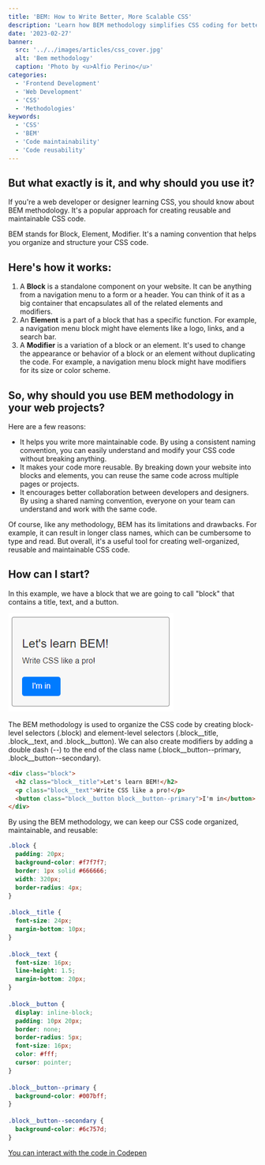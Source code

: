 ```yaml
---
title: 'BEM: How to Write Better, More Scalable CSS'
description: 'Learn how BEM methodology simplifies CSS coding for better collaboration.'
date: '2023-02-27'
banner:
  src: '../../images/articles/css_cover.jpg'
  alt: 'Bem methodology'
  caption: 'Photo by <u>Alfio Perino</u>'
categories:
  - 'Frontend Development'
  - 'Web Development'
  - 'CSS'
  - 'Methodologies'
keywords:
  - 'CSS'
  - 'BEM'
  - 'Code maintainability'
  - 'Code reusability'
---
```


## But what exactly is it, and why should you use it?
If you're a web developer or designer learning CSS, you should know about BEM methodology. It's a popular approach for creating reusable and maintainable CSS code. 

BEM stands for Block, Element, Modifier. It's a naming convention that helps you organize and structure your CSS code. 

## Here's how it works:

1. A **Block** is a standalone component on your website. It can be anything from a navigation menu to a form or a header. You can think of it as a big container that encapsulates all of the related elements and modifiers.
2. An **Element** is a part of a block that has a specific function. For example, a navigation menu block might have elements like a logo, links, and a search bar.
3. A **Modifier** is a variation of a block or an element. It's used to change the appearance or behavior of a block or an element without duplicating the code. For example, a navigation menu block might have modifiers for its size or color scheme.

## So, why should you use BEM methodology in your web projects? 

Here are a few reasons:

- It helps you write more maintainable code. By using a consistent naming convention, you can easily understand and modify your CSS code without breaking anything.
- It makes your code more reusable. By breaking down your website into blocks and elements, you can reuse the same code across multiple pages or projects.
- It encourages better collaboration between developers and designers. By using a shared naming convention, everyone on your team can understand and work with the same code.

Of course, like any methodology, BEM has its limitations and drawbacks. For example, it can result in longer class names, which can be cumbersome to type and read. But overall, it's a useful tool for creating well-organized, reusable and maintainable CSS code.


## How can I start?

In this example, we have a block that we are going to call "block" that contains a title, text, and a button.

<img src="../../images/articles/bem_box.png" alt="box example" class="article__image"/> 

The BEM methodology is used to organize the CSS code by creating block-level selectors (.block) and element-level selectors (.block__title, .block__text, and .block__button). We can also create modifiers by adding a double dash (--) to the end of the class name (.block__button--primary, .block__button--secondary).

``` html 
<div class="block">
  <h2 class="block__title">Let's learn BEM!</h2>
  <p class="block__text">Write CSS like a pro!</p>
  <button class="block__button block__button--primary">I'm in</button>
</div>
```

By using the BEM methodology, we can keep our CSS code organized, maintainable, and reusable:

``` css 
.block {
  padding: 20px;
  background-color: #f7f7f7;
  border: 1px solid #666666;
  width: 320px;
  border-radius: 4px;
}

.block__title {
  font-size: 24px;
  margin-bottom: 10px;
}

.block__text {
  font-size: 16px;
  line-height: 1.5;
  margin-bottom: 20px;
}

.block__button {
  display: inline-block;
  padding: 10px 20px;
  border: none;
  border-radius: 5px;
  font-size: 16px;
  color: #fff;
  cursor: pointer;
}

.block__button--primary {
  background-color: #007bff;
}

.block__button--secondary {
  background-color: #6c757d;
}
```

<a class="link" href="https://codepen.io/alfioperino/pen/vYzgeNO" target="_blank">You can interact with the code in Codepen</a>

